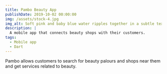 ```yaml
---
title: Pambo Beauty App
publishDate: 2019-10-02 00:00:00
img: /assets/stock-4.jpg
img_alt: Soft pink and baby blue water ripples together in a subtle texture.
description: |
  A mobile app that connects beauty shops with their customers.
tags:
  - Mobile app
  - Dart
---
```


Pambo allows customers to search for beauty palours and shops near them and get services related to beauty.

